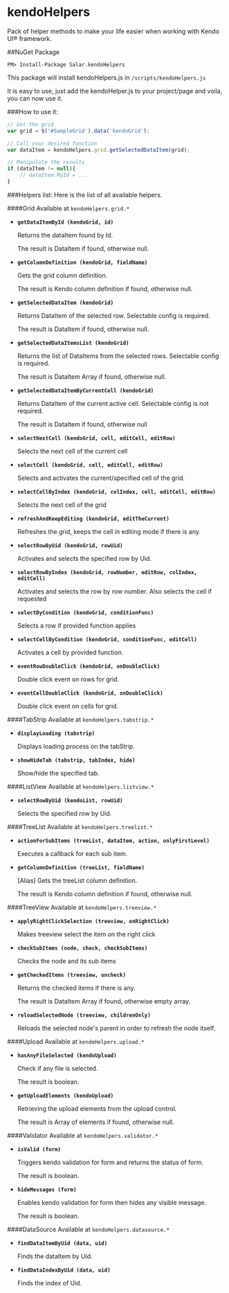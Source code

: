 # kendoHelpers
Pack of helper methods to make your life easier when working with Kendo UI® framework.


##NuGet Package 
```
PM> Install-Package Salar.kendoHelpers
```
This package will install kendoHelpers.js in `/scripts/kendoHelpers.js`

It is easy to use, just add the kendoHelper.js to your project/page and voila, you can now use it.

###How to use it:
```js
// Get the grid
var grid = $('#SampleGrid').data('kendoGrid');

// Call your desired function
var dataItem = kendoHelpers.grid.getSelectedDataItem(grid);

// Manipulate the results
if (dataItem != null){
    // dataItem.MyId = ...
}
```

###Helpers list:
Here is the list of all available helpers.

####Grid
Available at `kendoHelpers.grid.*`

* **`getDataItemById (kendoGrid, id)`**

    Returns the dataItem found by Id.

    The result is DataItem if found, otherwise null.

* **`getColumnDefinition (kendoGrid, fieldName)`**

    Gets the grid column definition.

    The result is Kendo column definition if found, otherwise null.

* **`getSelectedDataItem (kendoGrid)`**

    Returns DataItem of the selected row. Selectable config is required.

    The result is DataItem if found, otherwise null.

* **`getSelectedDataItemsList (kendoGrid)`**

    Returns the list of DataItems from the selected rows. Selectable config is required.

    The result is DataItem Array if found, otherwise null.

* **`getSelectedDataItemByCurrentCell (kendoGrid)`**

    Returns DataItem of the current active cell. Selectable config is not required.

    The result is DataItem if found, otherwise null

* **`selectNextCell (kendoGrid, cell, editCell, editRow)`**

    Selects the next cell of the current cell

* **`selectCell (kendoGrid, cell, editCell, editRow)`**

    Selects and activates the current/specified cell of the grid.

* **`selectCellByIndex (kendoGrid, colIndex, cell, editCell, editRow)`**

    Selects the next cell of the grid

* **`refreshAndKeepEditing (kendoGrid, editTheCurrent)`**

    Refreshes the grid, keeps the cell in editing mode if there is any.

* **`selectRowByUid (kendoGrid, rowUid)`**

    Activates and selects the specified row by Uid.

* **`selectRowByIndex (kendoGrid, rowNumber, editRow, colIndex, editCell)`**

    Activates and selects the row by row number. Also selects the cell if requested

* **`selectByCondition (kendoGrid, conditionFunc)`**

    Selects a row if provided function applies

* **`selectCellByCondition (kendoGrid, conditionFunc, editCell)`**

    Activates a cell by provided function.

* **`eventRowDoubleClick (kendoGrid, onDoubleClick)`**

    Double click event on rows for grid.

* **`eventCellDoubleClick (kendoGrid, onDoubleClick)`**

    Double click event on cells for grid.

####TabStrip
Available at `kendoHelpers.tabstrip.*`

* **`displayLoading (tabstrip)`**

    Displays loading process on the tabStrip.
	
* **`showHideTab (tabstrip, tabIndex, hide)`**

    Show/hide the specified tab.

####ListView
Available at `kendoHelpers.listview.*`

* **`selectRowByUid (kendoList, rowUid)`**

    Selects the specified row by Uid.

####TreeList
Available at `kendoHelpers.treelist.*`

* **`actionForSubItems (treeList, dataItem, action, onlyFirstLevel)`**

    Executes a callback for each sub item.

* **`getColumnDefinition (treeList, fieldName)`**

    [Alias] Gets the treeList column definition.

    The result is Kendo column definition if found, otherwise null.

####TreeView
Available at `kendoHelpers.treeview.*`

* **`applyRightClickSelection (treeview, onRightClick)`**

    Makes treeview select the item on the right click

* **`checkSubItems (node, check, checkSubItems)`**

    Checks the node and its sub items

* **`getCheckedItems (treeview, uncheck)`**

    Returns the checked items if there is any.

    The result is DataItem Array if found, otherwise empty array.

* **`reloadSelectedNode (treeview, childrenOnly)`**

    Reloads the selected node's parent in order to refresh the node itself.

####Upload
Available at `kendoHelpers.upload.*`

* **`hasAnyFileSelected (kendoUpload)`**

    Check if any file is selected.

    The result is boolean.

* **`getUploadElements (kendoUpload)`**

    Retrieving the upload elements from the upload control.

    The result is Array of elements if found, otherwise null.

####Validator
Available at `kendoHelpers.validator.*`

* **`isValid (form)`**

    Triggers kendo validation for form and returns the status of form.

    The result is boolean.

* **`hideMessages (form)`**

    Enables kendo validation for form then hides any visible message.

    The result is boolean.

####DataSource
Available at `kendoHelpers.datasource.*`

* **`findDataItemByUid (data, uid)`**

    Finds the dataItem by Uid.

* **`findDataIndexByUid (data, uid)`**

    Finds the index of Uid.

